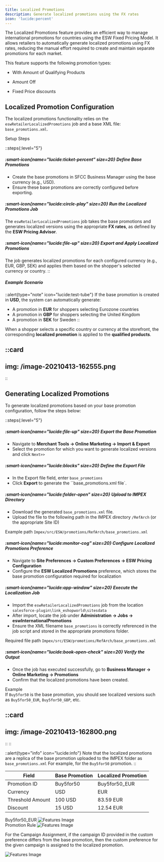 ```yaml
---
title: Localized Promotions
description: Generate localized promotions using the FX rates
icon: 'lucide:percent'
---
```


The Localized Promotions feature provides an efficient way to manage international promotions for countries using the ESW Fixed Pricing Model. It allows retailers to automatically generate localized promotions using FX rates, reducing the manual effort required to create and maintain separate promotions for each market. <br>

This feature supports the following promotion types:

- With Amount of Qualifying Products

- Amount Off

- Fixed Price discounts


## Localized Promotion Configuration

The localized promotions functionality relies on the `eswRetailerLocalizedPromotions` job and a base XML file: `base_promotions.xml`.

Setup Steps

::steps{:level="5"}
  ##### :smart-icon{name="lucide:ticket-percent" size=20} Define Base Promotions

  - Create the base promotions in SFCC Business Manager using the base currency (e.g., USD).
  - Ensure these base promotions are correctly configured before exporting.

  ##### :smart-icon{name="lucide:circle-play" size=20} Run the Localized Promotions Job

  The `eswRetailerLocalizedPromotions` job takes the base promotions and generates localized versions using the appropriate **FX rates**, as defined by the **ESW Pricing Advisor**.

  ##### :smart-icon{name="lucide:file-up" size=20} Export and Apply Localized Promotions

  The job generates localized promotions for each configured currency (e.g., EUR, GBP, SEK) and applies them based on the shopper's selected currency or country.
::

##### Example Scenario

::alert{type="note" icon="lucide:test-tube"}
  If the base promotion is created in **USD**, the system can automatically generate:
  - A promotion in **EUR** for shoppers selecting Eurozone countries
  - A promotion in **GBP** for shoppers selecting the United Kingdom
  - A promotion in **SEK** for Sweden
::

When a shopper selects a specific country or currency at the storefront, the corresponding **localized promotion** is applied to the **qualified products**.

::card
---
 img: /image-20210413-162555.png
--- 
::


## Generating Localized Promotions

To generate localized promotions based on your base promotion configuration, follow the steps below:

::steps{:level="5"}
  ##### :smart-icon{name="lucide:file-up" size=20} Export the Base Promotion

  - Navigate to **Merchant Tools → Online Marketing → Import & Export**
  - Select the promotion for which you want to generate localized versions and click `Next>>`

  ##### :smart-icon{name="lucide:blocks" size=20} Define the Export File

  - In the Export file field, enter `base_promotions`
  - Click **Export** to generate the ``base_promotions.xml file`.

  ##### :smart-icon{name="lucide:folder-open" size=20} Upload to IMPEX Directory

  - Download the generated `base_promotions.xml` file.
  - Upload the file to the following path in the IMPEX directory `/RefArch` (or the appropriate Site ID)

  Example path `Impex/src/ESW/promotions/RefArch/base_promotions.xml`

  ##### :smart-icon{name="lucide:monitor-cog" size=20} Configure Localized Promotions Preference

  - Navigate to **Site Preferences → Custom Preferences → ESW Pricing Configuration**
  - Configure the **ESW Localized Promotions** preference, which stores the base promotion configuration required for localization

  ##### :smart-icon{name="lucide:app-window" size=20} Execute the Localization Job

  - Import the `eswRetailerLocalizedPromotions` job from the location `salesforce-plugin\link_eshopworld\sitesdata`
  - After import, locate the job under **Administration → Jobs → eswInternationalPromotions**
  - Ensure the XML filename `base_promotions` is correctly referenced in the job script and stored in the appropriate promotions folder.

  Required file path `Impex/src/ESW/promotions/RefArch/base_promotions.xml`

  ##### :smart-icon{name="lucide:book-open-check" size=20} Verify the Output

  - Once the job has executed successfully, go to **Business Manager → Online Marketing → Promotions**
  - Confirm that the localized promotions have been created.

  Example <br>
  If `Buy5for50` is the base promotion, you should see localized versions such as `Buy5for50_EUR`, `Buy5for50_GBP`, etc.

  ::card
  ---
  img: /image-20210413-162800.png
  ---
  ::
::

::alert{type="info" icon="lucide:info"}
  Note that the localized promotions are a replica of the base promotion uploaded to the IMPEX folder as `base_promotions.xml` For example, for the `Buy5for50` promotion.
::

<div class="relative overflow-x-auto shadow-md sm:rounded-lg">
  <table class="w-full text-sm text-left rtl:text-right text-gray-500 dark:text-gray-400">
    <thead class="text-xs text-gray-700 uppercase bg-gray-50 dark:bg-gray-700 dark:text-gray-400">
      <tr>
        <th class="px-6 py-3">Field</th>
        <th class="px-6 py-3">Base Promotion</th>
        <th class="px-6 py-3">Localized Promotion</th>
      </tr>
    </thead>
    <tbody>
      <tr class="bg-white border-b dark:bg-gray-800 dark:border-gray-700 hover:bg-gray-50 dark:hover:bg-gray-600">
        <td class="px-6 py-4">Promotion ID</td>
        <td class="px-6 py-4">Buy5for50</td>
        <td class="px-6 py-4">Buy5for50_EUR</td>
      </tr>
      <tr class="bg-white border-b dark:bg-gray-800 dark:border-gray-700 hover:bg-gray-50 dark:hover:bg-gray-600">
        <td class="px-6 py-4">Currency</td>
        <td class="px-6 py-4">USD</td>
        <td class="px-6 py-4">EUR</td>
      </tr>
      <tr class="bg-white border-b dark:bg-gray-800 dark:border-gray-700 hover:bg-gray-50 dark:hover:bg-gray-600">
        <td class="px-6 py-4">Threshold Amount</td>
        <td class="px-6 py-4">100 USD</td>
        <td class="px-6 py-4">83.59 EUR</td>
      </tr>
      <tr class="bg-white dark:bg-gray-800 hover:bg-gray-50 dark:hover:bg-gray-600">
        <td class="px-6 py-4">Discount</td>
        <td class="px-6 py-4">15 USD</td>
        <td class="px-6 py-4">12.54 EUR</td>
      </tr>
    </tbody>
  </table>
</div>

<div class="bg-white dark:bg-neutral-900 p-4 rounded-xl shadow-lg">
<caption class="caption-center text-base font-medium text-neutral-700 dark:text-neutral-300 mb-2">
      Buy5for50_EUR
    </caption>
<img class="w-full h-auto scale-100 hover:scale-140 ease-in duration-500 rounded-xl shadow-lg" src="/image-20210413-162823.png" alt="Features Image">
</div>

<div class="bg-white dark:bg-neutral-900 p-4 rounded-xl shadow-lg">
<caption class="caption-center text-base font-medium text-neutral-700 dark:text-neutral-300 mb-2">
      Promotion Rule
    </caption>
<img class="w-full h-auto scale-100 hover:scale-140 ease-in duration-500 rounded-xl shadow-lg" src="/image-20210413-162832.png" alt="Features Image">
</div>

For the Campaign Assignment, if the campaign ID provided in the custom preference differs from the base promotion, then the custom preference for the given campaign is assigned to the localized promotion.

<div class="bg-white dark:bg-neutral-900 p-4 rounded-xl shadow-lg">
<caption class="caption-center text-base font-medium text-neutral-700 dark:text-neutral-300 mb-2">
    </caption>
<img class="w-full h-auto scale-100 hover:scale-140 ease-in duration-500 rounded-xl shadow-lg" src="/image-20210413-162900.png" alt="Features Image">
</div>